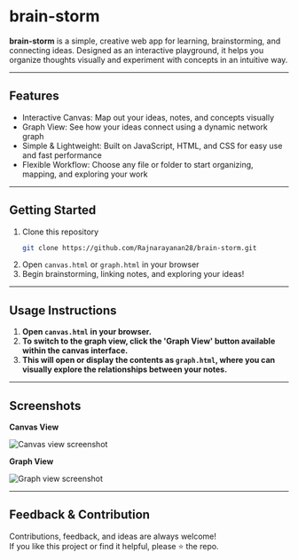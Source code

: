 # brain-storm
**brain-storm** is a simple, creative web app for learning, brainstorming, and connecting ideas. Designed as an interactive playground, it helps you organize thoughts visually and experiment with concepts in an intuitive way.

---

## Features
- Interactive Canvas: Map out your ideas, notes, and concepts visually
- Graph View: See how your ideas connect using a dynamic network graph
- Simple & Lightweight: Built on JavaScript, HTML, and CSS for easy use and fast performance
- Flexible Workflow: Choose any file or folder to start organizing, mapping, and exploring your work

---

## Getting Started
1. Clone this repository
   ```bash
   git clone https://github.com/Rajnarayanan28/brain-storm.git
   ```
2. Open `canvas.html` or `graph.html` in your browser
3. Begin brainstorming, linking notes, and exploring your ideas!

---

## Usage Instructions

1. **Open `canvas.html` in your browser.**
2. **To switch to the graph view, click the 'Graph View' button available within the canvas interface.**
3. **This will open or display the contents as `graph.html`, where you can visually explore the relationships between your notes.**

---

## Screenshots
**Canvas View**
<!-- Add your `canvas.html` screenshot here -->
![Canvas view screenshot](canvas-screenshot-placeholder)

**Graph View**
<!-- Add your `graph.html` screenshot here -->
![Graph view screenshot](graph-screenshot-placeholder)

---

## Feedback & Contribution
Contributions, feedback, and ideas are always welcome!  
If you like this project or find it helpful, please ⭐️ the repo.
